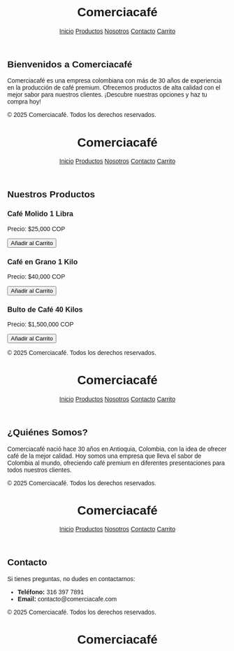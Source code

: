 <!DOCTYPE html>
<html lang="es">
<head>
  <meta charset="UTF-8">
  <meta name="viewport" content="width=device-width, initial-scale=1.0">
  <title>Comerciacafé</title>
  <script src="https://cdn.tailwindcss.com"></script>
  <style>
    body {
      font-family: Arial, sans-serif;
    }
  </style>
</head>
<body class="bg-white text-gray-800">
  <!-- Navegación -->
  <header class="bg-[#5C4033] p-4 text-white flex justify-between items-center">
    <h1 class="text-2xl font-bold">Comerciacafé</h1>
    <nav class="space-x-4">
      <a href="index.html" class="hover:underline">Inicio</a>
      <a href="productos.html" class="hover:underline">Productos</a>
      <a href="nosotros.html" class="hover:underline">Nosotros</a>
      <a href="contacto.html" class="hover:underline">Contacto</a>
      <a href="carrito.html" class="hover:underline">Carrito</a>
    </nav>
  </header>

  <!-- Sección de Inicio -->
  <section id="inicio" class="p-8">
    <h2 class="text-3xl font-bold mb-4">Bienvenidos a Comerciacafé</h2>
    <p class="text-lg">Comerciacafé es una empresa colombiana con más de 30 años de experiencia en la producción de café premium. Ofrecemos productos de alta calidad con el mejor sabor para nuestros clientes. ¡Descubre nuestras opciones y haz tu compra hoy!</p>
  </section>

  <!-- Footer -->
  <footer class="bg-gray-100 text-center p-4 mt-8">
    <p>&copy; 2025 Comerciacafé. Todos los derechos reservados.</p>
  </footer>
</body>
</html>
<!DOCTYPE html>
<html lang="es">
<head>
  <meta charset="UTF-8">
  <meta name="viewport" content="width=device-width, initial-scale=1.0">
  <title>Productos - Comerciacafé</title>
  <script src="https://cdn.tailwindcss.com"></script>
  <style>
    body {
      font-family: Arial, sans-serif;
    }
  </style>
  <script>
    let carrito = [];

    function agregarAlCarrito(nombre, precio) {
      carrito.push({ nombre, precio });
      actualizarCarrito();
    }

    function actualizarCarrito() {
      const lista = document.getElementById("lista-carrito");
      lista.innerHTML = "";
      let total = 0;

      carrito.forEach((producto) => {
        total += producto.precio;
        const item = document.createElement("li");
        item.textContent = `${producto.nombre} - $${producto.precio.toFixed(2)}`;
        lista.appendChild(item);
      });

      document.getElementById("total-carrito").textContent = `Total: $${total.toFixed(2)}`;
    }
  </script>
</head>
<body class="bg-white text-gray-800">
  <!-- Navegación -->
  <header class="bg-[#5C4033] p-4 text-white flex justify-between items-center">
    <h1 class="text-2xl font-bold">Comerciacafé</h1>
    <nav class="space-x-4">
      <a href="index.html" class="hover:underline">Inicio</a>
      <a href="productos.html" class="hover:underline">Productos</a>
      <a href="nosotros.html" class="hover:underline">Nosotros</a>
      <a href="contacto.html" class="hover:underline">Contacto</a>
      <a href="carrito.html" class="hover:underline">Carrito</a>
    </nav>
  </header>

  <!-- Sección de Productos -->
  <section id="productos" class="p-8">
    <h2 class="text-2xl font-bold mb-4">Nuestros Productos</h2>
    <div class="grid grid-cols-1 sm:grid-cols-2 md:grid-cols-3 gap-6">
      <div class="border p-4 rounded shadow">
        <h3 class="font-semibold">Café Molido 1 Libra</h3>
        <p>Precio: $25,000 COP</p>
        <button onclick="agregarAlCarrito('Café Molido 1 Libra', 25000)" class="bg-[#8B5E3C] text-white px-4 py-2 rounded mt-4">Añadir al Carrito</button>
      </div>
      <div class="border p-4 rounded shadow">
        <h3 class="font-semibold">Café en Grano 1 Kilo</h3>
        <p>Precio: $40,000 COP</p>
        <button onclick="agregarAlCarrito('Café en Grano 1 Kilo', 40000)" class="bg-[#8B5E3C] text-white px-4 py-2 rounded mt-4">Añadir al Carrito</button>
      </div>
      <div class="border p-4 rounded shadow">
        <h3 class="font-semibold">Bulto de Café 40 Kilos</h3>
        <p>Precio: $1,500,000 COP</p>
        <button onclick="agregarAlCarrito('Bulto de Café 40 Kilos', 1500000)" class="bg-[#8B5E3C] text-white px-4 py-2 rounded mt-4">Añadir al Carrito</button>
      </div>
    </div>
  </section>

  <!-- Footer -->
  <footer class="bg-gray-100 text-center p-4 mt-8">
    <p>&copy; 2025 Comerciacafé. Todos los derechos reservados.</p>
  </footer>
</body>
</html>
<!DOCTYPE html>
<html lang="es">
<head>
  <meta charset="UTF-8">
  <meta name="viewport" content="width=device-width, initial-scale=1.0">
  <title>Nosotros - Comerciacafé</title>
  <script src="https://cdn.tailwindcss.com"></script>
</head>
<body class="bg-white text-gray-800">
  <!-- Navegación -->
  <header class="bg-[#5C4033] p-4 text-white flex justify-between items-center">
    <h1 class="text-2xl font-bold">Comerciacafé</h1>
    <nav class="space-x-4">
      <a href="index.html" class="hover:underline">Inicio</a>
      <a href="productos.html" class="hover:underline">Productos</a>
      <a href="nosotros.html" class="hover:underline">Nosotros</a>
      <a href="contacto.html" class="hover:underline">Contacto</a>
      <a href="carrito.html" class="hover:underline">Carrito</a>
    </nav>
  </header>

  <!-- Sección de Nosotros -->
  <section id="nosotros" class="p-8 bg-gray-100">
    <h2 class="text-2xl font-bold mb-4">¿Quiénes Somos?</h2>
    <p>Comerciacafé nació hace 30 años en Antioquia, Colombia, con la idea de ofrecer café de la mejor calidad. Hoy somos una empresa que lleva el sabor de Colombia al mundo, ofreciendo café premium en diferentes presentaciones para todos nuestros clientes.</p>
  </section>

  <!-- Footer -->
  <footer class="bg-gray-100 text-center p-4 mt-8">
    <p>&copy; 2025 Comerciacafé. Todos los derechos reservados.</p>
  </footer>
</body>
</html>
<!DOCTYPE html>
<html lang="es">
<head>
  <meta charset="UTF-8">
  <meta name="viewport" content="width=device-width, initial-scale=1.0">
  <title>Contacto - Comerciacafé</title>
  <script src="https://cdn.tailwindcss.com"></script>
</head>
<body class="bg-white text-gray-800">
  <!-- Navegación -->
  <header class="bg-[#5C4033] p-4 text-white flex justify-between items-center">
    <h1 class="text-2xl font-bold">Comerciacafé</h1>
    <nav class="space-x-4">
      <a href="index.html" class="hover:underline">Inicio</a>
      <a href="productos.html" class="hover:underline">Productos</a>
      <a href="nosotros.html" class="hover:underline">Nosotros</a>
      <a href="contacto.html" class="hover:underline">Contacto</a>
      <a href="carrito.html" class="hover:underline">Carrito</a>
    </nav>
  </header>

  <!-- Sección de Contacto -->
  <section id="contacto" class="p-8">
    <h2 class="text-2xl font-bold mb-4">Contacto</h2>
    <p>Si tienes preguntas, no dudes en contactarnos:</p>
    <ul>
      <li><strong>Teléfono:</strong> 316 397 7891</li>
      <li><strong>Email:</strong> contacto@comerciacafe.com</li>
    </ul>
  </section>

  <!-- Footer -->
  <footer class="bg-gray-100 text-center p-4 mt-8">
    <p>&copy; 2025 Comerciacafé. Todos los derechos reservados.</p>
  </footer><!DOCTYPE html>
<html lang="es">
<head>
  <meta charset="UTF-8">
  <meta name="viewport" content="width=device-width, initial-scale=1.0">
  <title>Carrito - Comerciacafé</title>
  <script src="https://cdn.tailwindcss.com"></script>
  <script>
    let carrito = [];

    function agregarAlCarrito(nombre, precio) {
      carrito.push({ nombre, precio });
      actualizarCarrito();
    }

    function actualizarCarrito() {
      const lista = document.getElementById("lista-carrito");
      lista.innerHTML = "";
      let total = 0;

      carrito.forEach((producto) => {
        total += producto.precio;
        const item = document.createElement("li");
        item.textContent = `${producto.nombre} - $${producto.precio.toFixed(2)}`;
        lista.appendChild(item);
      });

      document.getElementById("total-carrito").textContent = `Total: $${total.toFixed(2)}`;
    }

    function finalizarCompra() {
      if (carrito.length === 0) {
        alert("El carrito está vacío. Añade productos para continuar.");
      } else {
        alert("Compra realizada con éxito.");
        carrito = [];
        actualizarCarrito();
      }
    }
  </script>
</head>
<body class="bg-white text-gray-800">
  <!-- Navegación -->
  <header class="bg-[#5C4033] p-4 text-white flex justify-between items-center">
    <h1 class="text-2xl font-bold">Comerciacafé</h1>
    <nav class="space

</body>
</html>
